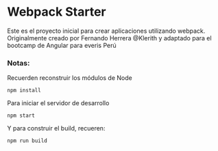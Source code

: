 # Webpack Starter

Este es el proyecto inicial para crear aplicaciones utilizando webpack. Originalmente creado por Fernando Herrera @Klerith y adaptado para el bootcamp de Angular para everis Perú

### Notas:
Recuerden reconstruir los módulos de Node
```
npm install
```

Para iniciar el servidor de desarrollo
```
npm start
```

Y para construir el build, recueren:
```
npm run build
```